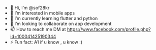 - 👋 Hi, I’m @sof28kr
- 👀 I’m interested in mobile apps
- 🌱 I’m currently learning flutter and python
- 💞️ I’m looking to collaborate on app development
- 📫 How to reach me DM at https://www.facebook.com/profile.php?id=100041425190344
- ⚡ Fun fact: A1 if u know , u know :)


